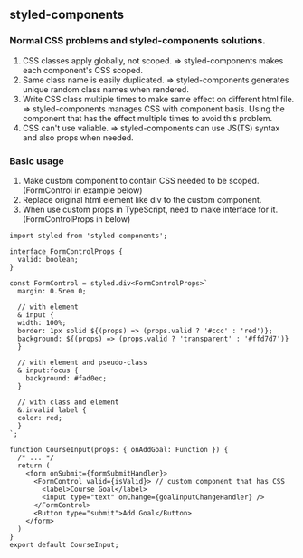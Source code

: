 ## styled-components

### Normal CSS problems and styled-components solutions.
1. CSS classes apply globally, not scoped.
=> styled-components makes each component's CSS scoped.
2. Same class name is easily duplicated.
=> styled-components generates unique random class names when rendered.
3. Write CSS class multiple times to make same effect on different html file.
=> styled-components manages CSS with component basis. Using the component that has the effect multiple times to avoid this problem.
4. CSS can't use valiable.
=> styled-components can use JS(TS) syntax and also props when needed.

### Basic usage
1. Make custom component to contain CSS needed to be scoped. (FormControl in example below)
2. Replace original html element like div to the custom component.
3. When use custom props in TypeScript, need to make interface for it. (FormControlProps in below)
```
import styled from 'styled-components';

interface FormControlProps {
  valid: boolean;
}

const FormControl = styled.div<FormControlProps>`
  margin: 0.5rem 0;

  // with element
  & input {
  width: 100%;
  border: 1px solid ${(props) => (props.valid ? '#ccc' : 'red')};
  background: ${(props) => (props.valid ? 'transparent' : '#ffd7d7')}
  }

  // with element and pseudo-class
  & input:focus {
    background: #fad0ec;
  }

  // with class and element
  &.invalid label {
  color: red;
  }
`;

function CourseInput(props: { onAddGoal: Function }) {
  /* ... */
  return (
    <form onSubmit={formSubmitHandler}>
      <FormControl valid={isValid}> // custom component that has CSS
        <label>Course Goal</label>
        <input type="text" onChange={goalInputChangeHandler} />
      </FormControl>
      <Button type="submit">Add Goal</Button>
    </form>
  )
}
export default CourseInput;
```